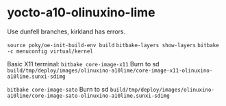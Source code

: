 # yocto-a10-olinuxino-lime

Use dunfell branches, kirkland has errors.

`source poky/oe-init-build-env build`
`bitbake-layers show-layers`
`bitbake -c menuconfig virtual/kernel`

Basic X11 terminal:
`bitbake core-image-x11`
Burn to sd `build/tmp/deploy/images/olinuxino-a10lime/core-image-x11-olinuxino-a10lime.sunxi-sdimg`

`bitbake core-image-sato`
Burn to sd `build/tmp/deploy/images/olinuxino-a10lime/core-image-sato-olinuxino-a10lime.sunxi-sdimg`

